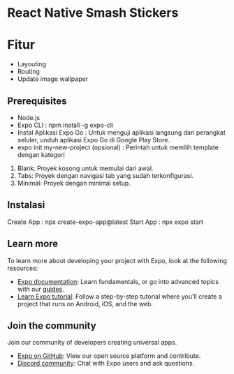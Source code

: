 # React Native Smash Stickers

# Fitur 
- Layouting 
- Routing
- Update image wallpaper

## Prerequisites
- Node.js
- Expo CLI : npm install -g expo-cli
- Instal Aplikasi Expo Go : Untuk menguji aplikasi langsung dari perangkat seluler, unduh aplikasi Expo Go di Google Play Store.
- expo init my-new-project (opsional) : Perintah untuk memilih template dengan kategori 
1. Blank: Proyek kosong untuk memulai dari awal.
2. Tabs: Proyek dengan navigasi tab yang sudah terkonfigurasi.
3. Minimal: Proyek dengan minimal setup.

## Instalasi
Create App : npx create-expo-app@latest
Start App : npx expo start

## Learn more
To learn more about developing your project with Expo, look at the following resources:
- [Expo documentation](https://docs.expo.dev/): Learn fundamentals, or go into advanced topics with our [guides](https://docs.expo.dev/guides).
- [Learn Expo tutorial](https://docs.expo.dev/tutorial/introduction/): Follow a step-by-step tutorial where you'll create a project that runs on Android, iOS, and the web.

## Join the community
Join our community of developers creating universal apps.

- [Expo on GitHub](https://github.com/expo/expo): View our open source platform and contribute.
- [Discord community](https://chat.expo.dev): Chat with Expo users and ask questions.
